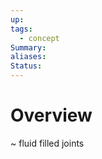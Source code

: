 ```yaml
---
up: 
tags:
  - concept
Summary: 
aliases: 
Status:
---
```

# Overview
~
fluid filled joints
<!--SR:!2025-03-09,4,270--> 